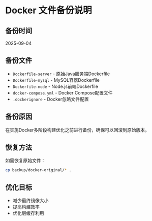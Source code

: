 # Docker 文件备份说明

## 备份时间
2025-09-04

## 备份文件
- `Dockerfile-server` - 原始Java服务端Dockerfile
- `Dockerfile-mysql` - MySQL容器Dockerfile  
- `Dockerfile-node` - Node.js前端Dockerfile
- `docker-compose.yml` - Docker Compose配置文件
- `.dockerignore` - Docker忽略文件配置

## 备份原因
在实施Docker多阶段构建优化之前进行备份，确保可以回滚到原始版本。

## 恢复方法
如需恢复原始文件：
```bash
cp backup/docker-original/* .
```

## 优化目标
- 减少最终镜像大小
- 提高构建效率
- 优化层缓存利用